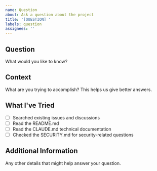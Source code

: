 ```yaml
---
name: Question
about: Ask a question about the project
title: '[QUESTION] '
labels: question
assignees: ''
---
```


## Question

What would you like to know?

## Context

What are you trying to accomplish? This helps us give better answers.

## What I've Tried

- [ ] Searched existing issues and discussions
- [ ] Read the README.md
- [ ] Read the CLAUDE.md technical documentation
- [ ] Checked the SECURITY.md for security-related questions

## Additional Information

Any other details that might help answer your question.
